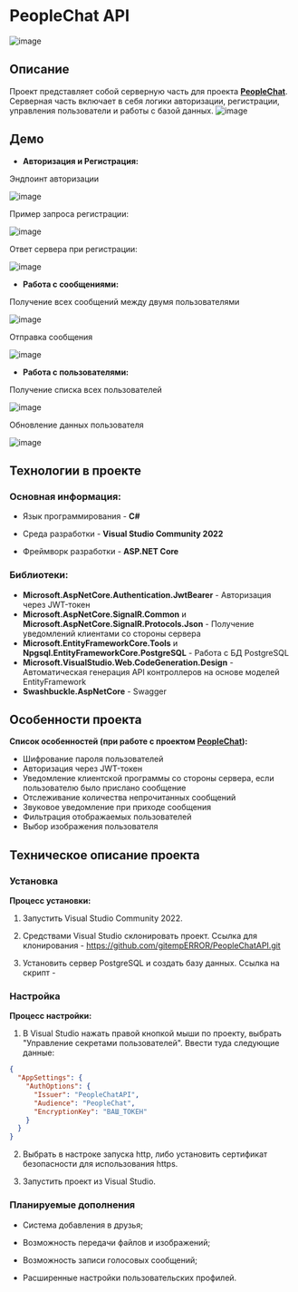 # PeopleChat API
![image](https://github.com/user-attachments/assets/d00e9834-e48c-4f56-91b3-4391b9646548)

## Описание

Проект представляет собой серверную часть для проекта [**PeopleChat**](https://github.com/gitempERROR/PeopleChat).
Серверная часть включает в себя логики авторизации, регистрации, управления пользователи и работы с базой данных.
![image](https://github.com/user-attachments/assets/c4105b26-03c8-44ed-993d-e329ab4ae445)

## Демо

- **Авторизация и Регистрация:**

Эндпоинт авторизации

![image](https://github.com/user-attachments/assets/a75e0797-5a00-44f0-b2d6-690a1fd4e84b)

Пример запроса регистрации:

![image](https://github.com/user-attachments/assets/87321592-bb62-4f13-93ed-26965494fe81)

Ответ сервера при регистрации:

![image](https://github.com/user-attachments/assets/f862333f-92f0-4b38-ab95-b992d567f4ca)

- **Работа с сообщениями:**

Получение всех сообщений между двумя пользователями

![image](https://github.com/user-attachments/assets/0c5e585e-3c14-4daf-a84b-a28b2de55fbe)

Отправка сообщения 

![image](https://github.com/user-attachments/assets/31294096-a8cb-4cc9-b4c4-055c6bd09f59)

- **Работа с пользователями:**

Получение списка всех пользователей

![image](https://github.com/user-attachments/assets/bb77d87d-0575-4a84-bd8e-f72a4e59a868)

Обновление данных пользователя

![image](https://github.com/user-attachments/assets/8d89e589-6e73-4031-ac56-9e97029d5819)

## Технологии в проекте

### Основная информация:

- Язык программирования - **C#**

- Среда разработки - **Visual Studio Community 2022**

- Фреймворк разработки - **ASP.NET Core**

### Библиотеки:

- **Microsoft.AspNetCore.Authentication.JwtBearer** - Авторизация через JWT-токен
- **Microsoft.AspNetCore.SignalR.Common** и **Microsoft.AspNetCore.SignalR.Protocols.Json** - Получение уведомлений клиентами со стороны сервера
- **Microsoft.EntityFrameworkCore.Tools** и **Npgsql.EntityFrameworkCore.PostgreSQL** - Работа с БД PostgreSQL
- **Microsoft.VisualStudio.Web.CodeGeneration.Design** - Автоматическая генерация API контроллеров на основе моделей EntityFramework
- **Swashbuckle.AspNetCore** - Swagger

## Особенности проекта

**Список особенностей (при работе с проектом [PeopleChat](https://github.com/gitempERROR/PeopleChat)):**
- Шифрование пароля пользователей
- Авторизация через JWT-токен
- Уведомление клиентской программы со стороны сервера, если пользователю было прислано сообщение
- Отслеживание количества непрочитанных сообщений
- Звуковое уведомление при приходе сообщения
- Фильтрация отображаемых пользователей
- Выбор изображения пользователя

## Техническое описание проекта

### Установка

**Процесс установки:**

1. Запустить Visual Studio Community 2022.

2. Средствами Visual Studio склонировать проект. Ссылка для клонирования - https://github.com/gitempERROR/PeopleChatAPI.git

3. Установить сервер PostgreSQL и создать базу данных. Ссылка на скрипт -

### Настройка

**Процесс настройки:**

1. В Visual Studio нажать правой кнопкой мыши по проекту, выбрать "Управление секретами пользователей". Ввести туда следующие данные:
``` json
{
  "AppSettings": {
    "AuthOptions": {
      "Issuer": "PeopleChatAPI",
      "Audience": "PeopleChat",
      "EncryptionKey": "ВАШ_ТОКЕН"
    }
  }
}
```

2. Выбрать в настроке запуска http, либо установить сертификат безопасности для использования https.

3. Запустить проект из Visual Studio.

### Планируемые дополнения

- Система добавления в друзья;

- Возможность передачи файлов и изображений;

- Возможность записи голосовых сообщений;

- Расширенные настройки пользовательских профилей.
